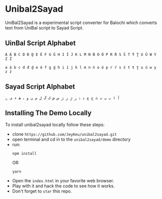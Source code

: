 # Unibal2Sayad
UniBal2Sayad is a experimental script converter for Balochi which converts text from UniBal script to Sayad Script.

## UinBal Script Alphabet

`A Á B C D Đ Ḓ E É F G Ǵ H I Í J K L M N Ń O Ó P R Ŕ S Ś T Ŧ Ṱ U Ú W Y Z Ź`

`a á b c d đ ḓ e é f g ǵ h i í j k l m n ń o ó p r ŕ s ś t ŧ ṱ u ú w y z ź`

## Sayad Script Alphabet

`آ ا ب پ ت ٹ ج چ د ڈ ر ڑ ز ژ س ش ک گ ل م ن و ہ ھ ء ی ے`

## Installing The Demo Locally
To install unibal2sayad locally follow these steps:
- clone `https://github.com/JeyKeu/unibal2sayad.git`
- open terminal and cd in to the `unibal2sayad/demo` directory 
- run:
    ````
    npm install
    ````
    OR
    ````
    yarn
    ````
- Open the `index.html` in your favorite web browser.
- Play with it and hack the code to see how it works.
- Don't forget to `star` this repo.
